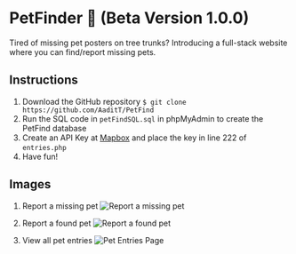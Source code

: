 # PetFinder 🐶 (Beta Version 1.0.0)
Tired of missing pet posters on tree trunks? Introducing a full-stack website where you can find/report missing pets.

## Instructions

1. Download the GitHub repository `$ git clone https://github.com/AaditT/PetFind`
2. Run the SQL code in `petFindSQL.sql` in phpMyAdmin to create the PetFind database
3. Create an API Key at [Mapbox](https://www.mapbox.com/) and place the key in line 222 of `entries.php`
4. Have fun!

## Images

1. Report a missing pet
![Report a missing pet](https://i.imgur.com/sLAs2OP.jpg)

2. Report a found pet
![Report a found pet](https://i.imgur.com/miWO3Yw.jpg)

3. View all pet entries
![Pet Entries Page](https://i.imgur.com/7E7ON9A.jpg)
